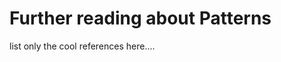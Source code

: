 Further reading about Patterns
==============================

list only the cool references here....

